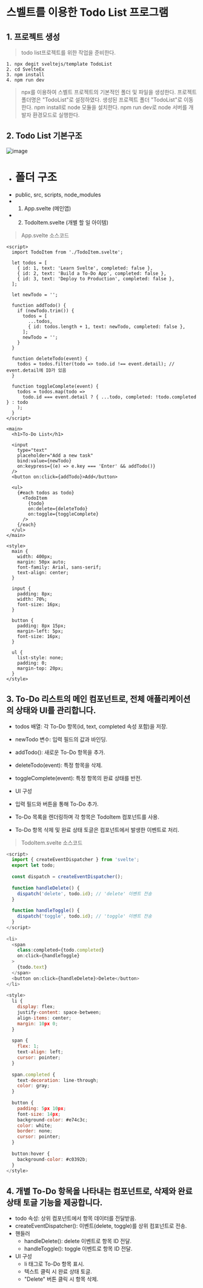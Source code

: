 # 스벨트를 이용한 Todo List 프로그램
## 1. 프로젝트  생성

> todo list프로젝트를 위한 작업을 준비한다. 
```command
1. npx degit sveltejs/template TodoList
2. cd SvelteEx
3. npm install
4. npm run dev
```
> npx를 이용하여 스벨트 프로젝트의 기본적인 폴더 및 파일을 생성한다.
> 프로젝트 폴더명은 "TodoList"로 설정하였다.
> 생성된 프로젝트 폴더 "TodoList"로 이동한다.
> npm install로 node 모듈을 설치한다.
> npm run dev로 node 서버를 개발자 환경모드로 실행한다.
## 2. Todo List 기본구조

![image](https://github.com/user-attachments/assets/bfdf8c3a-c25f-4c96-8e15-a4dcad107d3f)

- # 폴더 구조
- public, src, scripts, node_modules
- 1. App.svelte (메인앱)
- 2. TodoItem.svelte (개별 할 일 아이템)
 
> App.svelte 소스코드
```svelte
<script>
  import TodoItem from './TodoItem.svelte';
 
  let todos = [
    { id: 1, text: 'Learn Svelte', completed: false },
    { id: 2, text: 'Build a To-Do App', completed: false },
    { id: 3, text: 'Deploy to Production', completed: false },
  ];
 
  let newTodo = '';
 
  function addTodo() {
    if (newTodo.trim()) {
      todos = [
        ...todos,
        { id: todos.length + 1, text: newTodo, completed: false },
      ];
      newTodo = '';
    }
  }
 
  function deleteTodo(event) {
    todos = todos.filter(todo => todo.id !== event.detail); // event.detail에 ID가 있음
  }
 
  function toggleComplete(event) {
    todos = todos.map(todo =>
      todo.id === event.detail ? { ...todo, completed: !todo.completed } : todo
    );
  }
</script>
 
<main>
  <h1>To-Do List</h1>
 
  <input
    type="text"
    placeholder="Add a new task"
    bind:value={newTodo}
    on:keypress={(e) => e.key === 'Enter' && addTodo()}
  />
  <button on:click={addTodo}>Add</button>
 
  <ul>
    {#each todos as todo}
      <TodoItem
        {todo}
        on:delete={deleteTodo}
        on:toggle={toggleComplete}
      />
    {/each}
  </ul>
</main>
 
<style>
  main {
    width: 400px;
    margin: 50px auto;
    font-family: Arial, sans-serif;
    text-align: center;
  }
 
  input {
    padding: 8px;
    width: 70%;
    font-size: 16px;
  }
 
  button {
    padding: 8px 15px;
    margin-left: 5px;
    font-size: 16px;
  }
 
  ul {
    list-style: none;
    padding: 0;
    margin-top: 20px;
  }
</style>
```
## 3. To-Do 리스트의 메인 컴포넌트로, 전체 애플리케이션의 상태와 UI를 관리합니다.

- todos 배열: 각 To-Do 항목(id, text, completed 속성 포함)을 저장.
- newTodo 변수: 입력 필드의 값과 바인딩.
- addTodo(): 새로운 To-Do 항목을 추가.
- deleteTodo(event): 특정 항목을 삭제.
- toggleComplete(event): 특정 항목의 완료 상태를 반전.
  
- UI 구성
 - 입력 필드와 버튼을 통해 To-Do 추가.
 - To-Do 목록을 렌더링하며 각 항목은 TodoItem 컴포넌트를 사용.
 - To-Do 항목 삭제 및 완료 상태 토글은 컴포넌트에서 발생한 이벤트로 처리.

> TodoItem.svelte 소스코드

```js
<script>
  import { createEventDispatcher } from 'svelte';
  export let todo;
 
  const dispatch = createEventDispatcher();
 
  function handleDelete() {
    dispatch('delete', todo.id); // 'delete' 이벤트 전송
  }
 
  function handleToggle() {
    dispatch('toggle', todo.id); // 'toggle' 이벤트 전송
  }
</script>
 
<li>
  <span
    class:completed={todo.completed}
    on:click={handleToggle}
  >
    {todo.text}
  </span>
  <button on:click={handleDelete}>Delete</button>
</li>
 
<style>
  li {
    display: flex;
    justify-content: space-between;
    align-items: center;
    margin: 10px 0;
  }
 
  span {
    flex: 1;
    text-align: left;
    cursor: pointer;
  }
 
  span.completed {
    text-decoration: line-through;
    color: gray;
  }
 
  button {
    padding: 5px 10px;
    font-size: 14px;
    background-color: #e74c3c;
    color: white;
    border: none;
    cursor: pointer;
  }
 
  button:hover {
    background-color: #c0392b;
  }
</style>
```
## 4. 개별 To-Do 항목을 나타내는 컴포넌트로, 삭제와 완료 상태 토글 기능을 제공합니다.
- todo 속성: 상위 컴포넌트에서 항목 데이터를 전달받음.
- createEventDispatcher(): 이벤트(delete, toggle)를 상위 컴포넌트로 전송.
- 핸들러
  - handleDelete(): delete 이벤트로 항목 ID 전달.
  - handleToggle(): toggle 이벤트로 항목 ID 전달.
- UI 구성
  - li 태그로 To-Do 항목 표시.
  - 텍스트 클릭 시 완료 상태 토글.
  - "Delete" 버튼 클릭 시 항목 삭제.
